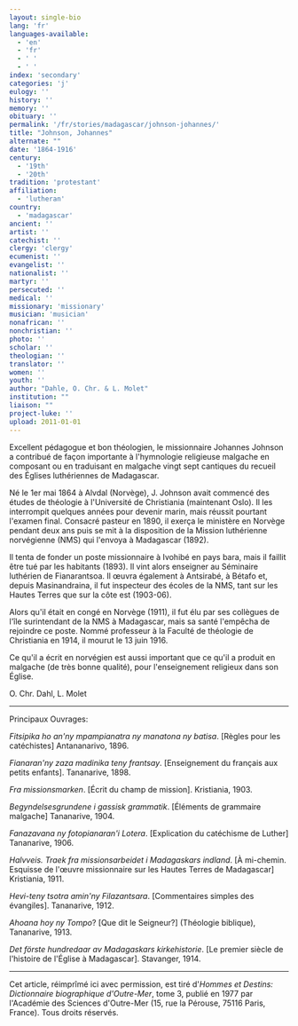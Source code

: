 ```yaml
---
layout: single-bio
lang: 'fr'
languages-available:
  - 'en'
  - 'fr'
  - ' '
  - ' '
index: 'secondary'
categories: 'j'
eulogy: ''
history: ''
memory: ''
obituary: ''
permalink: '/fr/stories/madagascar/johnson-johannes/'
title: "Johnson, Johannes"
alternate: ""
date: '1864-1916'
century:
  - '19th'
  - '20th'
tradition: 'protestant'
affiliation:
  - 'lutheran'
country:
  - 'madagascar'
ancient: ''
artist: ''
catechist: ''
clergy: 'clergy'
ecumenist: ''
evangelist: ''
nationalist: ''
martyr: ''
persecuted: ''
medical: ''
missionary: 'missionary'
musician: 'musician'
nonafrican: ''
nonchristian: ''
photo: ''
scholar: ''
theologian: ''
translator: ''
women: ''
youth: ''
author: "Dahle, O. Chr. & L. Molet"
institution: ""
liaison: ""
project-luke: ''
upload: 2011-01-01
---
```




Excellent pédagogue et bon théologien, le missionnaire Johannes Johnson a contribué de façon importante à l'hymnologie religieuse malgache en composant ou en traduisant en malgache vingt sept cantiques du recueil des Églises luthériennes de Madagascar.

Né le 1er mai 1864 à Alvdal (Norvège), J. Johnson avait commencé des études de théologie à l'Université de Christiania (maintenant Oslo). Il les interrompit quelques années pour devenir marin, mais réussit pourtant l'examen final. Consacré pasteur en 1890, il exerça le ministère en Norvège pendant deux ans puis se mit à la disposition de la Mission luthérienne norvégienne (NMS) qui l'envoya à Madagascar (1892).

Il tenta de fonder un poste missionnaire à Ivohibé en pays bara, mais il faillit être tué par les habitants (1893). Il vint alors enseigner au Séminaire luthérien de Fianarantsoa. Il œuvra également à Antsirabé, à Bétafo et, depuis Masinandraina, il fut inspecteur des écoles de la NMS, tant sur les Hautes Terres que sur la côte est (1903-06).

Alors qu'il était en congé en Norvège (1911), il fut élu par ses collègues de l'île surintendant de la NMS à Madagascar, mais sa santé l'empêcha de rejoindre ce poste. Nommé professeur à la Faculté de théologie de Christiania en 1914, il mourut le 13 juin 1916.

Ce qu'il a écrit en norvégien est aussi important que ce qu'il a produit en malgache (de très bonne qualité), pour l'enseignement religieux dans son Église.

O. Chr. Dahl, L. Molet

---

Principaux Ouvrages:

*Fitsipika ho an'ny mpampianatra ny manatona ny batisa*. [Règles pour les catéchistes] Antananarivo, 1896.

*Fianaran'ny zaza madinika teny frantsay*. [Enseignement du français aux petits enfants]. Tananarive, 1898.

*Fra missionsmarken*. [Écrit du champ de mission]. Kristiania, 1903.

*Begyndelsesgrundene i gassisk grammatik*. [Éléments de grammaire malgache] Tananarive, 1904.

*Fanazavana ny fotopianaran'i Lotera*. [Explication du catéchisme de Luther] Tananarive, 1906.

*Halvveis. Traek fra missionsarbeidet i Madagaskars indland*. [À mi-chemin. Esquisse de l'œuvre missionnaire sur les Hautes Terres de Madagascar] Kristiania, 1911.

*Hevi-teny tsotra amin'ny Filazantsara*. [Commentaires simples des évangiles]. Tananarive, 1912.

*Ahoana hoy ny Tompo*? [Que dit le Seigneur?] (Théologie biblique), Tananarive, 1913.

*Det förste hundredaar av Madagaskars kirkehistorie*. [Le premier siècle de l'histoire de l'Église à Madagascar]. Stavanger, 1914.

---

Cet article, réimprîmé ici avec permission, est tiré d'*Hommes et Destins: Dictionnaire biographique d'Outre-Mer*, tome 3, publié en 1977 par l'Académie des Sciences d'Outre-Mer (15, rue la Pérouse, 75116 Paris, France). Tous droits réservés.
